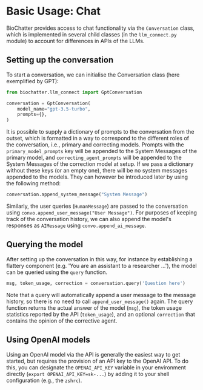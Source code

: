 # Basic Usage: Chat

BioChatter provides access to chat functionality via the `Conversation` class, which is implemented in several child classes (in the `llm_connect.py` module) to account for differences in APIs of the LLMs.

## Setting up the conversation

To start a conversation, we can initialise the Conversation class (here exemplified by GPT):

```python
from biochatter.llm_connect import GptConversation

conversation = GptConversation(
    model_name="gpt-3.5-turbo",
    prompts={},
)
```

It is possible to supply a dictionary of prompts to the conversation from the outset, which is formatted in a way to correspond to the different roles of the conversation, i.e., primary and correcting models. Prompts with the `primary_model_prompts` key will be appended to the System Messages of the primary model, and `correcting_agent_prompts` will be appended to the System Messages of the correction model at setup. If we pass a dictionary without these keys (or an empty one), there will be no system messages appended to the models. They can however be introduced later by using the following method:

```python
conversation.append_system_message("System Message")
```

Similarly, the user queries (`HumanMessage`) are passed to the conversation using `convo.append_user_message("User Message")`. For purposes of keeping track of the conversation history, we can also append the model's responses as `AIMessage` using `convo.append_ai_message`. 

## Querying the model

After setting up the conversation in this way, for instance by establishing a flattery component (e.g. 'You are an assistant to a researcher ...'), the model can be queried using the `query` function.

```python
msg, token_usage, correction = conversation.query('Question here')
```

Note that a query will automatically append a user message to the message history, so there is no need to call `append_user_message()` again. The query function returns the actual answer of the model (`msg`), the token usage statistics reported by the API (`token_usage`), and an optional `correction` that contains the opinion of the corrective agent.

## Using OpenAI models

Using an OpenAI model via the API is generally the easiest way to get started, but requires the provision of an API key to the OpenAI API. To do this, you can designate the `OPENAI_API_KEY` variable in your environment directly (`export OPENAI_API_KEY=sk-...`) by adding it to your shell configuration (e.g., the `zshrc`).
